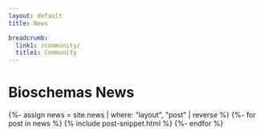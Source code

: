 ```yaml
---
layout: default
title: News

breadcrumb:
  link1: /community/
  title1: Community
---
```

# Bioschemas News
{%- assign news = site.news | where: "layout", "post" | reverse %}
{%- for post in news %}
{% include post-snippet.html %}
{%- endfor %}
